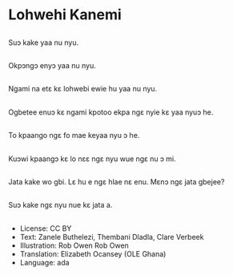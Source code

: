 # Lohwehi Kanemi

##
Suɔ kake yaa nu nyu.

##
Okpɔngɔ enyɔ yaa nu nyu.

##
Ngami na etɛ kɛ lohwebi ewie hu yaa nu nyu.

##
Ogbetee enuɔ kɛ ngami kpotoo ekpa ngɛ nyie kɛ yaa nyuɔ he.

##
To kpaango ngɛ fo mae keyaa nyu ɔ he.

##
Kuɔwi kpaangɔ kɛ lo nɛɛ ngɛ nyu wue ngɛ nu ɔ mi.

##
Jata kake wo gbi. Lɛ hu e ngɛ hlae nɛ enu. Mɛnɔ ngɛ jata gbejee?

##
Suɔ kake ngɛ nyu nue kɛ jata a.

##
* License: CC BY
* Text: Zanele Buthelezi, Thembani Dladla, Clare Verbeek
* Illustration: Rob Owen Rob Owen
* Translation: Elizabeth Ocansey (OLE Ghana)
* Language: ada
